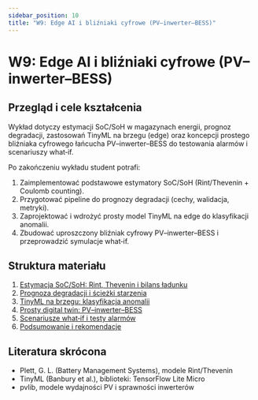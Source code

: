 ```yaml
---
sidebar_position: 10
title: "W9: Edge AI i bliźniaki cyfrowe (PV–inwerter–BESS)"
---
```


# W9: Edge AI i bliźniaki cyfrowe (PV–inwerter–BESS)

## Przegląd i cele kształcenia

Wykład dotyczy estymacji SoC/SoH w magazynach energii, prognoz degradacji, zastosowań TinyML na brzegu (edge) oraz koncepcji prostego bliźniaka cyfrowego łańcucha PV–inwerter–BESS do testowania alarmów i scenariuszy what‑if.

Po zakończeniu wykładu student potrafi:

1. Zaimplementować podstawowe estymatory SoC/SoH (Rint/Thevenin + Coulomb counting).
2. Przygotować pipeline do prognozy degradacji (cechy, walidacja, metryki).
3. Zaprojektować i wdrożyć prosty model TinyML na edge do klasyfikacji anomalii.
4. Zbudować uproszczony bliźniak cyfrowy PV–inwerter–BESS i przeprowadzić symulacje what‑if.

## Struktura materiału

1. [Estymacja SoC/SoH: Rint, Thevenin i bilans ładunku](./01-soc-soh)
2. [Prognoza degradacji i ścieżki starzenia](./02-prognoza-degradacji)
3. [TinyML na brzegu: klasyfikacja anomalii](./03-tinyml-edge)
4. [Prosty digital twin: PV–inwerter–BESS](./04-digital-twin)
5. [Scenariusze what‑if i testy alarmów](./05-scenariusze-what-if)
6. [Podsumowanie i rekomendacje](./06-podsumowanie)

## Literatura skrócona

- Plett, G. L. (Battery Management Systems), modele Rint/Thevenin
- TinyML (Banbury et al.), biblioteki: TensorFlow Lite Micro
- pvlib, modele wydajności PV i sprawności inwerterów


